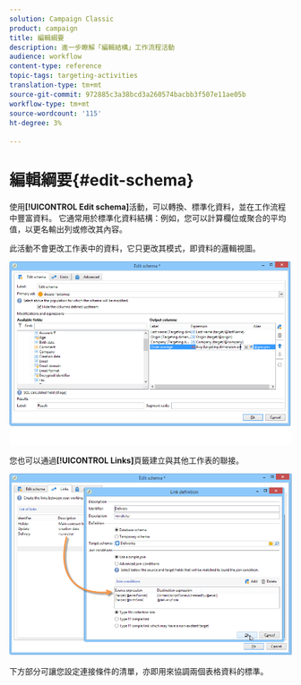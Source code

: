 ```yaml
---
solution: Campaign Classic
product: campaign
title: 編輯綱要
description: 進一步瞭解「編輯結構」工作流程活動
audience: workflow
content-type: reference
topic-tags: targeting-activities
translation-type: tm+mt
source-git-commit: 972885c3a38bcd3a260574bacbb3f507e11ae05b
workflow-type: tm+mt
source-wordcount: '115'
ht-degree: 3%

---
```



# 編輯綱要{#edit-schema}

使用&#x200B;**[!UICONTROL Edit schema]**&#x200B;活動，可以轉換、標準化資料，並在工作流程中豐富資料。 它通常用於標準化資料結構：例如，您可以計算欄位或聚合的平均值，以更名輸出列或修改其內容。

此活動不會更改工作表中的資料，它只更改其模式，即資料的邏輯視圖。

![](assets/wf_manipulation_box.png)

您也可以通過&#x200B;**[!UICONTROL Links]**&#x200B;頁籤建立與其他工作表的聯接。

![](assets/wf_manipulation_box_link_tab.png)

下方部分可讓您設定連接條件的清單，亦即用來協調兩個表格資料的標準。
